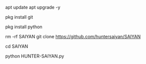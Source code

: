 apt update 
 apt upgrade -y

pkg install git

pkg install python

rm -rf SAIYAN
git clone https://github.com/huntersaiyan/SAIYAN

cd  SAIYAN

 python HUNTER-SAIYAN.py
